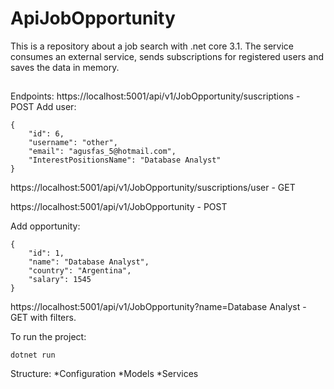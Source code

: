 # ApiJobOpportunity
This is a repository about a job search with .net core 3.1.
The service consumes an external service, sends subscriptions for registered users and saves the data in memory.
##

Endpoints:
https://localhost:5001/api/v1/JobOpportunity/suscriptions - POST
Add user:
```
{
	"id": 6,
	"username": "other",
	"email": "agusfas_5@hotmail.com",
	"InterestPositionsName": "Database Analyst"
}
```
https://localhost:5001/api/v1/JobOpportunity/suscriptions/user - GET

https://localhost:5001/api/v1/JobOpportunity - POST

Add opportunity:
```
{
	"id": 1,
	"name": "Database Analyst",
	"country": "Argentina",
	"salary": 1545
}
```

https://localhost:5001/api/v1/JobOpportunity?name=Database Analyst - GET with filters.

To run the project:
```
dotnet run
```

Structure:
*Configuration
*Models
*Services
	
